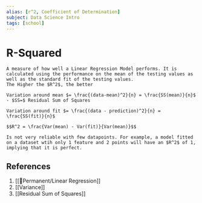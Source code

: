 ```yaml
---
alias: [r^2, Coefficient of Determination]
subject: Data Science Intro
tags: [school]
---
```

# R-Squared



```ad-note
A measure of how well a Linear Regression Model performs. It is calculated using the performance on the mean of the testing values as well as the standard fit of the testing values.
The Higher the $R^2$, the better
```

```ad-math
Variation around mean $= \frac{(data-mean)^2}{n} = \frac{SS(mean)}{n}$
- $SS=$ Residual Sum of Squares

Variation around fit $= \frac{(data - prediction)^2}{n} = \frac{SS(fit)}{n}$

$$R^2 = \frac{Var(mean) - Var(fit)}{Var(mean)}$$
```

```ad-warning
Is not very reliable with few datapoints. For example, a model fitted on a dataset wtih only 1 feature and 2 points will have an $R^2$ of 1, implying that it is perfect.
```

## References
1. [[🗻Permanent/Linear Regression]]
2. [[Variance]]
3. [[Residual Sum of Squares]]